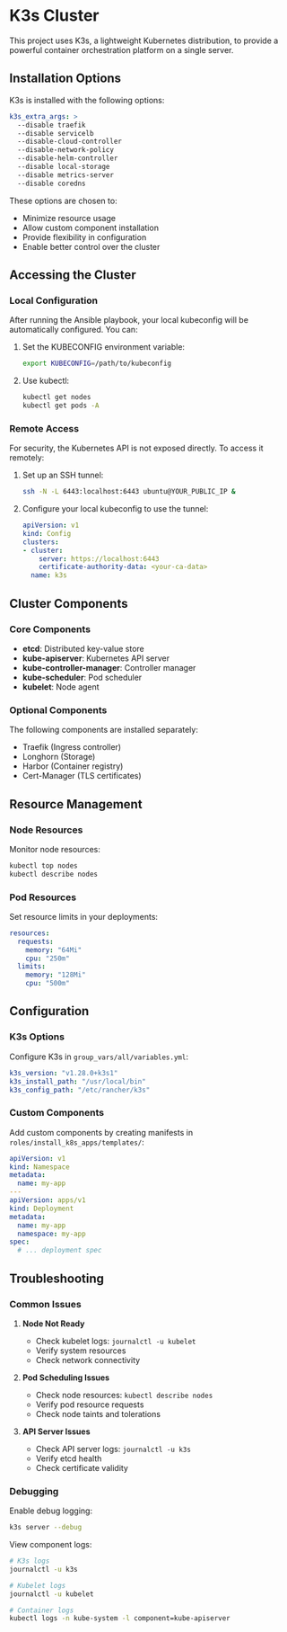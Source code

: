 # K3s Cluster

This project uses K3s, a lightweight Kubernetes distribution, to provide a powerful container orchestration platform on a single server.

## Installation Options

K3s is installed with the following options:

```yaml
k3s_extra_args: >
  --disable traefik
  --disable servicelb
  --disable-cloud-controller
  --disable-network-policy
  --disable-helm-controller
  --disable local-storage
  --disable metrics-server
  --disable coredns
```

These options are chosen to:
- Minimize resource usage
- Allow custom component installation
- Provide flexibility in configuration
- Enable better control over the cluster

## Accessing the Cluster

### Local Configuration

After running the Ansible playbook, your local kubeconfig will be automatically configured. You can:

1. Set the KUBECONFIG environment variable:
   ```bash
   export KUBECONFIG=/path/to/kubeconfig
   ```

2. Use kubectl:
   ```bash
   kubectl get nodes
   kubectl get pods -A
   ```

### Remote Access

For security, the Kubernetes API is not exposed directly. To access it remotely:

1. Set up an SSH tunnel:
   ```bash
   ssh -N -L 6443:localhost:6443 ubuntu@YOUR_PUBLIC_IP &
   ```

2. Configure your local kubeconfig to use the tunnel:
   ```yaml
   apiVersion: v1
   kind: Config
   clusters:
   - cluster:
       server: https://localhost:6443
       certificate-authority-data: <your-ca-data>
     name: k3s
   ```

## Cluster Components

### Core Components

- **etcd**: Distributed key-value store
- **kube-apiserver**: Kubernetes API server
- **kube-controller-manager**: Controller manager
- **kube-scheduler**: Pod scheduler
- **kubelet**: Node agent

### Optional Components

The following components are installed separately:
- Traefik (Ingress controller)
- Longhorn (Storage)
- Harbor (Container registry)
- Cert-Manager (TLS certificates)

## Resource Management

### Node Resources

Monitor node resources:
```bash
kubectl top nodes
kubectl describe nodes
```

### Pod Resources

Set resource limits in your deployments:
```yaml
resources:
  requests:
    memory: "64Mi"
    cpu: "250m"
  limits:
    memory: "128Mi"
    cpu: "500m"
```

## Configuration

### K3s Options

Configure K3s in `group_vars/all/variables.yml`:

```yaml
k3s_version: "v1.28.0+k3s1"
k3s_install_path: "/usr/local/bin"
k3s_config_path: "/etc/rancher/k3s"
```

### Custom Components

Add custom components by creating manifests in `roles/install_k8s_apps/templates/`:

```yaml
apiVersion: v1
kind: Namespace
metadata:
  name: my-app
---
apiVersion: apps/v1
kind: Deployment
metadata:
  name: my-app
  namespace: my-app
spec:
  # ... deployment spec
```

## Troubleshooting

### Common Issues

1. **Node Not Ready**
   - Check kubelet logs: `journalctl -u kubelet`
   - Verify system resources
   - Check network connectivity

2. **Pod Scheduling Issues**
   - Check node resources: `kubectl describe nodes`
   - Verify pod resource requests
   - Check node taints and tolerations

3. **API Server Issues**
   - Check API server logs: `journalctl -u k3s`
   - Verify etcd health
   - Check certificate validity

### Debugging

Enable debug logging:
```bash
k3s server --debug
```

View component logs:
```bash
# K3s logs
journalctl -u k3s

# Kubelet logs
journalctl -u kubelet

# Container logs
kubectl logs -n kube-system -l component=kube-apiserver
``` 